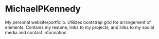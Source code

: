 # MichaelPKennedy
My personal website/portfolio. Utilizes bootstrap grid for arrangement of elements. Contains my resume, links to my projects, and links to my social media and contact information. 
